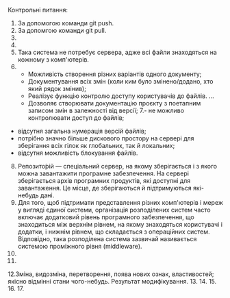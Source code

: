 Контрольні питання:
1. За допомогою команди git push.
2. За допомгою команди git pull.
3. 
4. 
5. Така система не потребує сервера, адже всі файли знаходяться на кожному з комп'ютерів.
6. - Можливість створення різних варіантів одного документу;
   - Документування всіх змін (коли ким було змінено/додано, хто який рядок змінив);
   - Реалізує функцію контролю доступу користувачів до файлів. ...
   - Дозволяє створювати документацію проєкту з поетапним записом змін в залежності від версії;
7.- не можливо контролювати доступ до файлів;
  - відсутня загальна нумерація версій файлів;
  - потрібно значно більше дискового простору на сервері для зберігання всіх гілок як глобальних, так й локальних;
  - відсутня можливість блокування файлів.
8. Репозито́рій — спеціальний сервер, на якому зберігається і з якого можна завантажити програмне забезпечення. 
На сервері зберігається архів програмних продуктів, які доступні для завантаження. Це місце, де зберігаються й підтримуються які-небудь дані.
9. Для того, щоб підтримати представлення різних комп'ютерів і мереж у вигляді єдиної системи, організація розподілених систем часто включає додатковий рівень 
програмного забезпечення, що знаходиться між верхнім рівнем, на якому знаходяться користувачі і додатки, і нижнім рівнем, що складається з операційних систем.
Відповідно, така розподілена система зазвичай називається системою проміжного рівня (middleware).
10.
11.
12.Зміна, видозміна, перетворення, поява нових ознак, властивостей; якісно відмінні стани чого-небудь. Результат модифікування.
13.
14.
15.
16.
17.
